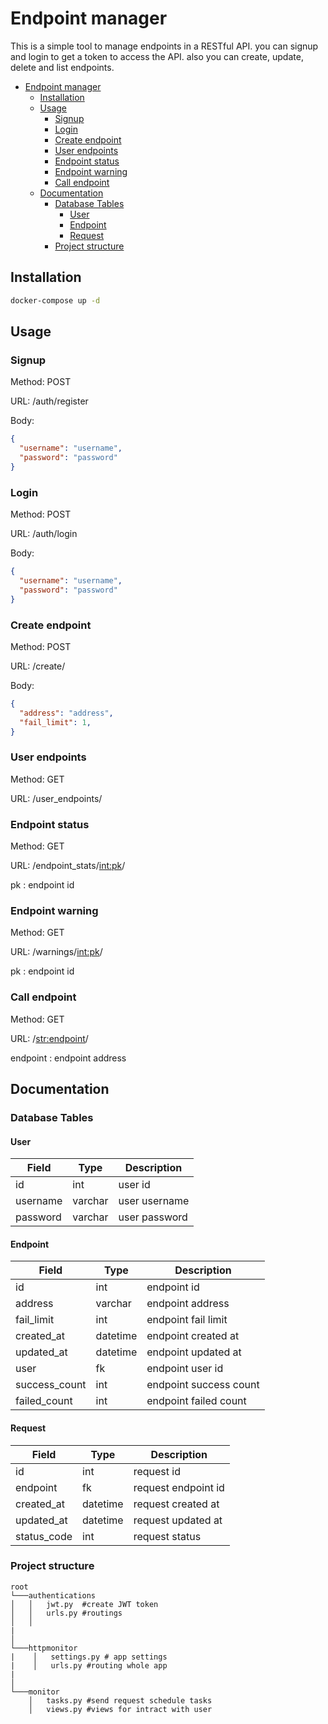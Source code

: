 # Endpoint manager

This is a simple tool to manage endpoints in a RESTful API.
you can signup and login to get a token to access the API.
also you can create, update, delete and list endpoints.

- [Endpoint manager](#endpoint-manager)
  - [Installation](#installation)
  - [Usage](#usage)
    - [Signup](#signup)
    - [Login](#login)
    - [Create endpoint](#create-endpoint)
    - [User endpoints](#user-endpoints)
    - [Endpoint status](#endpoint-status)
    - [Endpoint warning](#endpoint-warning)
    - [Call endpoint](#call-endpoint)
  - [Documentation](#documentation)
    - [Database Tables](#database-tables)
      - [User](#user)
      - [Endpoint](#endpoint)
      - [Request](#request)
    - [Project structure](#project-structure)

## Installation

```bash
docker-compose up -d
```

## Usage

### Signup

Method: POST

URL: /auth/register

Body:

```json
{
  "username": "username",
  "password": "password"
}
```

### Login

Method: POST

URL: /auth/login

Body:

```json
{
  "username": "username",
  "password": "password"
}
```

### Create endpoint

Method: POST

URL: /create/

Body:

```json
{
  "address": "address",
  "fail_limit": 1,
}
```

### User endpoints

Method: GET

URL: /user_endpoints/

### Endpoint status

Method: GET

URL: /endpoint_stats/<int:pk>/

pk : endpoint id


### Endpoint warning

Method: GET

URL: /warnings/<int:pk>/

pk : endpoint id

### Call endpoint

Method: GET

URL: /<str:endpoint>/

endpoint : endpoint address

## Documentation

### Database Tables

#### User

| Field | Type | Description |
| --- | --- | --- |
| id | int | user id |
| username | varchar | user username |
| password | varchar | user password |

#### Endpoint

| Field | Type | Description |
| --- | --- | --- |
| id | int | endpoint id |
| address | varchar | endpoint address |
| fail_limit | int | endpoint fail limit |
| created_at | datetime | endpoint created at |
| updated_at | datetime | endpoint updated at |
| user | fk | endpoint user id |
| success_count | int | endpoint success count |
| failed_count | int | endpoint failed count |

#### Request

| Field | Type | Description |
| --- | --- | --- |
| id | int | request id |
| endpoint | fk | request endpoint id |
| created_at | datetime | request created at |
| updated_at | datetime | request updated at |
| status_code | int | request status |


### Project structure



```
root
└───authentications
│   │   jwt.py  #create JWT token
│   │   urls.py #routings
│   │
|
│   
└───httpmonitor
|    │   settings.py # app settings
|    │   urls.py #routing whole app
|
│   
└───monitor
    │   tasks.py #send request schedule tasks
    │   views.py #views for intract with user



```






